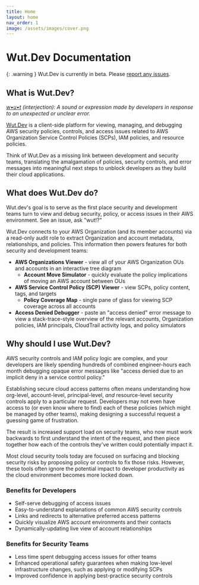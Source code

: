 ```yaml
---
title: Home
layout: home
nav_order: 1
image: /assets/images/cover.png
---
```


# Wut.Dev Documentation

{: .warning }
Wut.Dev is currently in beta. Please [report any issues](https://github.com/wut-dev/docs/issues/new/choose).

## What is Wut.Dev?

_[w•u•t](https://en.wiktionary.org/wiki/wut) (interjection): A sound or expression made by developers in response to an unexpected or unclear error._

[Wut.Dev](https://wut.dev) is a client-side platform for viewing, managing, and debugging AWS security policies, controls, and access issues related to AWS Organization Service Control Policies (SCPs), IAM policies, and resource policies.

Think of Wut.Dev as a missing link between development and security teams, translating the amalgamation of policies, security controls, and error messages into meaningful next steps to unblock developers as they build their cloud applications.

## What does Wut.Dev do?
Wut.dev's goal is to serve as the first place security and development teams turn to view and debug security, policy, or access issues in their AWS environment. See an issue, ask "wut!?"

Wut.Dev connects to your AWS Organization (and its member accounts) via a read-only audit role to extract Organization and account metadata, relationships, and policies. This information then powers features for both security and development teams:

* **AWS Organizations Viewer** - view all of your AWS Organization OUs and accounts in an interactive tree diagram
    * **Account Move Simulator** - quickly evaluate the policy implications of moving an AWS account between OUs
* **AWS Service Control Policy (SCP) Viewer** - view SCPs, policy content, tags, and targets
    * **Policy Coverage Map** - single pane of glass for viewing SCP coverage across all accounts
* **Access Denied Debugger** - paste an "access denied" error message to view a stack-trace-style overview of the relevant accounts, Organization policies, IAM principals, CloudTrail activity logs, and policy simulators

## Why should I use Wut.Dev?

AWS security controls and IAM policy logic are complex, and your developers are likely spending hundreds of combined engineer-hours each month debugging opaque error messages like "access denied due to an implicit deny in a service control policy."

Establishing secure cloud access patterns often means understanding how org-level, account-level, principal-level, _and_ resource-level security controls apply to a particular request. Developers may not even have access to (or even know where to find) each of these policies (which might be managed by other teams), making designing a successful request a guessing game of frustration.

The result is increased support load on security teams, who now must work backwards to first understand the intent of the request, and then piece together how each of the controls they've written could potentially impact it.

Most cloud security tools today are focused on surfacing and blocking security risks by proposing policy or controls to fix those risks. However, these tools often ignore the potential impact to developer productivity as the cloud environment becomes more locked down.

### Benefits for Developers
* Self-serve debugging of access issues
* Easy-to-understand explanations of common AWS security controls
* Links and redirects to alternative preferred access patterns
* Quickly visualize AWS account environments and their contacts
* Dynamically-updating live view of account relationships

### Benefits for Security Teams
* Less time spent debugging access issues for other teams
* Enhanced operational safety guarantees when making low-level infrastructure changes, such as applying or modifying SCPs
* Improved confidence in applying best-practice security controls